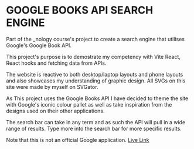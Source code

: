 # GOOGLE BOOKS API SEARCH ENGINE

Part of the _nology course's project to create a search engine that utilises Google's Google Book API.

This project's purpose is to demostrate my competency with Vite React, React hooks and fetching data from APIs.

The website is reactive to both desktop/laptop layouts and phone layouts and also showcases my understanding of graphic design. All SVGs on this site were made by myself on SVGator.

As This project uses the Google Books API I have decided to theme the site with Google's iconic colour pallet as well as take inspiration from the designs used on their other applications. 

The search bar can take in any term and as such the API will pull in a wide range of results. Type more into the search bar for more specific results.

Note that this is not an official Google application. 
<a href="https://google-books-sigma.vercel.app/">Live Link</a>
